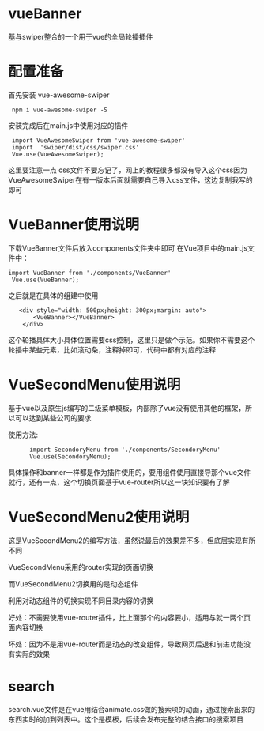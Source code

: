 # vueBanner
基与swiper整合的一个用于vue的全局轮播插件

# 配置准备
  首先安装 vue-awesome-swiper
 
     npm i vue-awesome-swiper -S
  
  安装完成后在main.js中使用对应的插件
  
     import VueAwesomeSwiper from 'vue-awesome-swiper'
     import  'swiper/dist/css/swiper.css'
     Vue.use(VueAwesomeSwiper);
  
  
  这里要注意一点 css文件不要忘记了，网上的教程很多都没有导入这个css因为VueAwesomeSwiper在有一版本后面就需要自己导入css文件，这边复制我写的即可
  # VueBanner使用说明
  下载VueBanner文件后放入components文件夹中即可
   在Vue项目中的main.js文件中：
   
    import VueBanner from './components/VueBanner'
     Vue.use(VueBanner);
     
   之后就是在具体的组建中使用
     
       <div style="width: 500px;height: 300px;margin: auto">
           <VueBanner></VueBanner>
        </div>
        
   这个轮播具体大小具体位置需要css控制，这里只是做个示范。如果你不需要这个轮播中某些元素，比如滚动条，注释掉即可，代码中都有对应的注释
   # VueSecondMenu使用说明
   基于vue以及原生js编写的二级菜单模板，内部除了vue没有使用其他的框架，所以可以达到某些公司的要求
      
   使用方法:
          
          import SecondoryMenu from './components/SecondoryMenu'
          Vue.use(SecondoryMenu);
   具体操作和banner一样都是作为插件使用的，要用组件使用直接导那个vue文件就行，还有一点，这个切换页面基于vue-router所以这一块知识要有了解
 # VueSecondMenu2使用说明
   这是VueSecondMenu2的编写方法，虽然说最后的效果差不多，但底层实现有所不同
   
   VueSecondMenu采用的router实现的页面切换
   
   而VueSecondMenu2切换用的是动态组件<component :is=""></component>
   
   利用对动态组件的切换实现不同目录内容的切换
   
   好处：不需要使用vue-router插件，比上面那个的内容要小，适用与就一两个页面内容切换
   
   坏处：因为不是用vue-router而是动态的改变组件，导致网页后退和前进功能没有实际的效果
 # search
 search.vue文件是在vue用结合animate.css做的搜索项的动画，通过搜索出来的东西实时的加到列表中。这个是模板，后续会发布完整的结合接口的搜索项目

